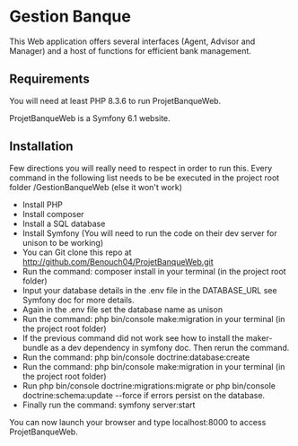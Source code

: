 # Gestion Banque
This Web application offers several interfaces (Agent, Advisor and Manager) and a host of functions for efficient bank management.

## Requirements
You will need at least PHP 8.3.6 to run ProjetBanqueWeb.

ProjetBanqueWeb is a Symfony 6.1 website.

## Installation
Few directions you will really need to respect in order to run this.
Every command in the following list needs to be be executed in the project root folder /GestionBanqueWeb (else it won't work) 
 - Install PHP 
 - Install composer
 - Install a SQL database
 - Install Symfony (You will need to run the code on their dev server for unison to be working)
 - You can Git clone this repo at http://github.com/Benouch04/ProjetBanqueWeb.git
 - Run the command: composer install in your terminal (in the project root folder)
 - Input your database details in the .env file in the DATABASE_URL see Symfony doc for more details.
 - Again in the .env file set the database name as unison 
 - Run the command: php bin/console make:migration in your terminal (in the project root folder)
 - If the previous command did not work see how to install the maker-bundle as a dev dependency in symfony doc. Then rerun the command.
 - Run the command: php bin/console doctrine:database:create 
 - Run the command: php bin/console make:migration in your terminal (in the project root folder)
 - Run php bin/console doctrine:migrations:migrate or php bin/console doctrine:schema:update --force if errors persist on the database.
 - Finally run the command: symfony server:start

You can now launch your browser and type localhost:8000 to access ProjetBanqueWeb.
